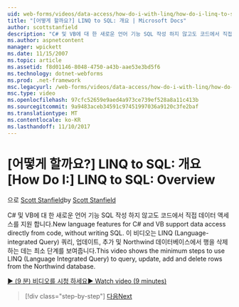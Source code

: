 ```yaml
---
uid: web-forms/videos/data-access/how-do-i-with-linq/how-do-i-linq-to-sql-overview
title: "[어떻게 할까요?] LINQ to SQL: 개요 | Microsoft Docs"
author: scottstanfield
description: "C# 및 VB에 대 한 새로운 언어 기능 SQL 작성 하지 않고도 코드에서 직접 데이터 액세스를 지원 합니다. 이 비디오 LINQ (언어 정수...를 사용 하는 최소 단계를 보여 줍니다."
ms.author: aspnetcontent
manager: wpickett
ms.date: 11/15/2007
ms.topic: article
ms.assetid: f8d01146-8048-4750-a43b-aae53e3bd5f6
ms.technology: dotnet-webforms
ms.prod: .net-framework
msc.legacyurl: /web-forms/videos/data-access/how-do-i-with-linq/how-do-i-linq-to-sql-overview
msc.type: video
ms.openlocfilehash: 97cfc52659e9aed4a973ce739ef528a8a11c413b
ms.sourcegitcommit: 9a9483aceb34591c97451997036a9120c3fe2baf
ms.translationtype: MT
ms.contentlocale: ko-KR
ms.lasthandoff: 11/10/2017
---
```

<a name="how-do-i-linq-to-sql-overview"></a><span data-ttu-id="13802-104">[어떻게 할까요?] LINQ to SQL: 개요</span><span class="sxs-lookup"><span data-stu-id="13802-104">[How Do I:] LINQ to SQL: Overview</span></span>
====================
<span data-ttu-id="13802-105">으로 [Scott Stanfield](https://github.com/scottstanfield)</span><span class="sxs-lookup"><span data-stu-id="13802-105">by [Scott Stanfield](https://github.com/scottstanfield)</span></span>

<span data-ttu-id="13802-106">C# 및 VB에 대 한 새로운 언어 기능 SQL 작성 하지 않고도 코드에서 직접 데이터 액세스를 지원 합니다.</span><span class="sxs-lookup"><span data-stu-id="13802-106">New language features for C# and VB support data access directly from code, without writing SQL.</span></span> <span data-ttu-id="13802-107">이 비디오는 LINQ (Language-integrated Query) 쿼리, 업데이트, 추가 및 Northwind 데이터베이스에서 행을 삭제 하는 데는 최소 단계를 보여줍니다.</span><span class="sxs-lookup"><span data-stu-id="13802-107">This video shows the minimum steps to use LINQ (Language Integrated Query) to query, update, add and delete rows from the Northwind database.</span></span>

[<span data-ttu-id="13802-108">&#9654; (9 분) 비디오를 시청 하세요</span><span class="sxs-lookup"><span data-stu-id="13802-108">&#9654; Watch video (9 minutes)</span></span>](https://channel9.msdn.com/Blogs/ASP-NET-Site-Videos/how-do-i-linq-to-sql-overview)

>[!div class="step-by-step"]
[<span data-ttu-id="13802-109">다음</span><span class="sxs-lookup"><span data-stu-id="13802-109">Next</span></span>](how-do-i-linq-to-sql-data-model.md)
